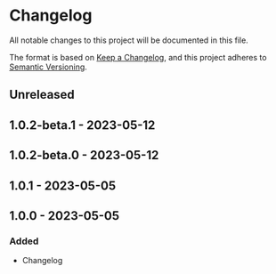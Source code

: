 # Changelog

All notable changes to this project will be documented in this file.

The format is based on [Keep a Changelog](https://keepachangelog.com/en/1.0.0/),
and this project adheres to [Semantic Versioning](https://semver.org/spec/v2.0.0.html).

## Unreleased

## 1.0.2-beta.1 - 2023-05-12

## 1.0.2-beta.0 - 2023-05-12

## 1.0.1 - 2023-05-05

## 1.0.0 - 2023-05-05
### Added
- Changelog
